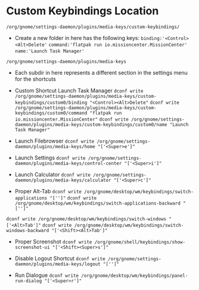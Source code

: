 # Custom Keybindings Location
``/org/gnome/settings-daemon/plugins/media-keys/custom-keybindings/``

- Create a new folder in here has the following keys:
``binding:'<Control><Alt>Delete'``
``command:'flatpak run io.missioncenter.MissionCenter'``
``name:'Launch Task Manager'``

``/org/gnome/settings-daemon/plugins/media-keys``
- Each subdir in here represents a different section in the settings menu for the shortcuts


- Custom Shortcut Launch Task Manager
`` dconf write /org/gnome/settings-daemon/plugins/media-keys/custom-keybindings/custom0/binding "<Control><Alt>Delete" ``
`` dconf write /org/gnome/settings-daemon/plugins/media-keys/custom-keybindings/custom0/command "flatpak run io.missioncenter.MissionCenter" ``
`` dconf write /org/gnome/settings-daemon/plugins/media-keys/custom-keybindings/custom0/name "Launch Task Manager" ``

- Launch Filebrowser
`` dconf write /org/gnome/settings-daemon/plugins/media-keys/home "['<Super>e']" ``

- Launch Settings
`` dconf write /org/gnome/settings-daemon/plugins/media-keys/control-center "['<Super>i']" ``

- Launch Calculator
`` dconf write /org/gnome/settings-daemon/plugins/media-keys/calculator "['<Super>c']" ``

- Proper Alt-Tab
`` dconf write /org/gnome/desktop/wm/keybindings/switch-applications "['']" ``
`` dconf write /org/gnome/desktop/wm/keybindings/switch-applications-backward "['']" ``

`` dconf write /org/gnome/desktop/wm/keybindings/switch-windows "['<Alt>Tab']" ``
`` dconf write /org/gnome/desktop/wm/keybindings/switch-windows-backward "['<Shift><Alt>Tab']" ``

- Proper Screenshot
`` dconf write /org/gnome/shell/keybindings/show-screenshot-ui "['<Shift><Super>s']" ``

- Disable Logout Shortcut
`` dconf write /org/gnome/settings-daemon/plugins/media-keys/logout "['']" ``

- Run Dialogue
`` dconf write /org/gnome/desktop/wm/keybindings/panel-run-dialog "['<Super>r']" ``
